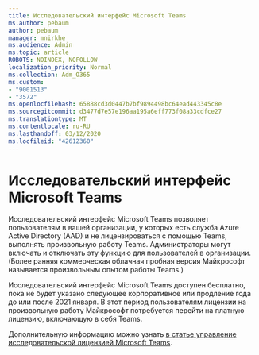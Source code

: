 ```yaml
---
title: Исследовательский интерфейс Microsoft Teams
ms.author: pebaum
author: pebaum
manager: mnirkhe
ms.audience: Admin
ms.topic: article
ROBOTS: NOINDEX, NOFOLLOW
localization_priority: Normal
ms.collection: Adm_O365
ms.custom:
- "9001513"
- "3572"
ms.openlocfilehash: 65888cd3d0447b7bf9894498bc64ead443345c8e
ms.sourcegitcommit: d3477d7e57e196aa195a6eff773f08a33cdfce27
ms.translationtype: MT
ms.contentlocale: ru-RU
ms.lasthandoff: 03/12/2020
ms.locfileid: "42612360"
---
```

# <a name="microsoft-teams-exploratory-experience"></a>Исследовательский интерфейс Microsoft Teams

Исследовательский интерфейс Microsoft Teams позволяет пользователям в вашей организации, у которых есть служба Azure Active Directory (AAD) и не лицензироваться с помощью Teams, выполнять произвольную работу Teams. Администраторы могут включать и отключать эту функцию для пользователей в организации. (Более ранняя коммерческая облачная пробная версия Майкрософт называется произвольным опытом работы Teams.)

Исследовательский интерфейс Microsoft Teams доступен бесплатно, пока не будет указано следующее корпоративное или продление года до или после 2021 января. В этот период пользователям лицензии на произвольную работу Майкрософт потребуется перейти на платную лицензию, включающую в себя Teams.

Дополнительную информацию можно узнать [в статье управление исследовательской лицензией Microsoft Teams](https://docs.microsoft.com/microsoftteams/teams-exploratory/).
